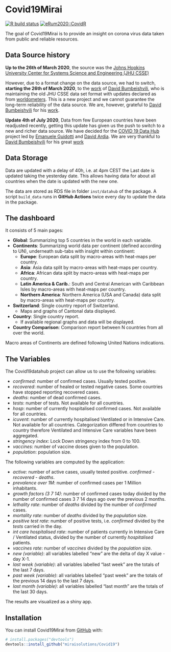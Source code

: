 
<!-- README.md is generated from README.Rmd. Please edit that file -->

# Covid19Mirai

<!-- badges: start -->

[![R build
status](https://github.com/miraisolutions/Covid19/workflows/CI-CD/badge.svg)](https://github.com/miraisolutions/Covid19/actions)
[![eRum2020::CovidR](https://badgen.net/https/runkit.io/erum2020-covidr/badge/branches/master/vitalini-covid19?cache=300)](https://milano-r.github.io/erum2020-covidr-contest/vitalini-covid19.html)
<!-- badges: end -->

The goal of Covid19Mirai is to provide an insight on corona virus data
taken from public and reliable resources.

## Data Source history

**Up to the 26th of March 2020**, the source was the [Johns Hopkins
University Center for Systems Science and Engineering (JHU
CSSE)](https://github.com/CSSEGISandData/COVID-19)

However, due to a format change on the data source, we had to switch,
**starting the 26th of March 2020**, to the
[work](https://github.com/bumbeishvili/covid19-daily-data) of [David
Bumbeishvili](https://github.com/bumbeishvili), who is maintaining the
old JHU CSSE data set format with updates declared as from
[worldometers](https://www.worldometers.info/coronavirus/). This is a
new project and we cannot guarantee the long-term reliability of the
data source. We are, however, grateful to [David
Bumbeishvili](https://github.com/bumbeishvili) for his
[work](https://github.com/bumbeishvili/covid19-daily-data).

**Update 4th of July 2020**, Data from few European countries have been
readjusted recently, getting this update has given us the push to switch
to a new and richer data source. We have decided for the [COVID 19 Data
Hub](https://covid19datahub.io/) project led by [Emanuele
Guidotti](https://guidotti.dev/) and [David
Ardia](https://ardiad.github.io/). We are very thankful to [David
Bumbeishvili](https://github.com/bumbeishvili) for his great
[work](https://github.com/bumbeishvili/covid19-daily-data)


## Data Storage

Data are updated with a delay of 40h, i.e. at 4pm CEST the Last date is
updated taking the yesterday date. This allows having data for about all
countries when the date is updated with the new one.

The data are stored as RDS file in folder `inst/datahub` of the package.
A script `build_data` runs in **GitHub Actions** twice every day to update the data in the package.

## The dashboard

It consists of 5 main pages:

-   **Global**: Summarizing top 5 countries in the world in each
    variable.  
-   **Continents**: Summarizing world data per continent (defined
    according to UN), underneath sub-tabs with insight within continent:
    -   **Europe**: European data split by macro-areas with heat-maps
        per country.  
    -   **Asia**: Asia data split by macro-areas with heat-maps per
        country.  
    -   **Africa**: African data split by macro-areas with heat-maps per
        country.  
    -   **Latin America & Carib.**: South and Central American with
        Caribbean Isles by macro-areas with heat-maps per country.  
    -   **Northern America**: Northern America (USA and Canada) data
        split by macro-areas with heat-maps per country.  
-   **Switzerland**: Single country report of Switzerland.
    -   Maps and graphs of Cantonal data displayed.
-   **Country**: Single country report.
    -   If available regional graphs and data will be displayed.
-   **Country Comparison**: Comparison report between N countries from
    all over the world.

Macro areas of Continents are defined following United Nations
indications.

## The Variables

The Covid19datahub project can allow us to use the following variables:

-   *confirmed*: number of confirmed cases. Usually tested positive.  
-   *recovered*: number of healed or tested negative cases. Some
    countries have stopped reporting recovered cases.  
-   *deaths*: number of dead confirmed cases.  
-   *tests*: number of tests. Not available for all countries.  
-   *hosp*: number of currently hospitalised confirmed cases. Not
    available for all countries.  
-   *icuvent*: number of currently hospitalised Ventilated or in
    Intensive Care. Not available for all countries. Categorization
    differed from countries to country therefore Ventilated and
    Intensive Care variables have been aggregated.
-   *stringency index*: Lock Down stringency index from 0 to 100.  
-   *vaccines*: number of vaccine doses given to the population.  
-   *population*: population size.

The following variables are computed by the application:

-   *active*: number of active cases, usually tested positive.
    *confirmed* - *recovered* - *deaths*.  
-   *prevalence over 1M*: number of confirmed cases per 1 Million
    inhabitants.  
-   *growth factors (3 7 14)*: number of confirmed cases today divided
    by the number of confirmed cases 3 7 14 days ago over the previous 2
    months.
-   *lethality rate*: number of *deaths* divided by the number of
    *confirmed* cases.  
-   *mortality rate*: number of *deaths* divided by the *population*
    size.  
-   *positive test rate*: number of positive tests, i.e. *confirmed*
    divided by the *tests* carried in the day.  
-   *int care hospitalised rate*: number of patients currently in
    Intensive Care / Ventilated status, divided by the number of
    currently *hospitalised* patients.  
-   *vaccines rate*: number of *vaccines* divided by the *population*
    size.  
-   *new (variable)*: all variables labelled “new” are the delta of day
    X value - day X-1.  
-   *last week (variable)*: all variables labelled “last week” are the
    totals of the last 7 days.  
-   *past week (variable)*: all variables labelled “past week” are the
    totals of the previous 14 days to the last 7 days.  
-   *last month (variable)*: all variables labelled “last month” are the
    totals of the last 30 days.

The results are visualized as a shiny app.

## Installation

You can install Covid19Mirai from [GitHub](https://github.com/) with:

``` r
# install.packages("devtools")
devtools::install_github("miraisolutions/Covid19")
```
